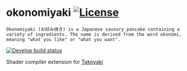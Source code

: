 ﻿# okonomiyaki [![License](https://img.shields.io/badge/license-MIT-blue.svg)](https://github.com/kittikun/okonomiyaki/blob/master/LICENSE)

```Okonomiyaki (お好み焼き) is a Japanese savoury pancake containing a variety of ingredients. The name is derived from the word okonomi, meaning "what you like" or "what you want".```

[![Develop build status](https://ci.appveyor.com/api/projects/status/o0w6vjeo4yl6x885/branch/develop?svg=true&passingText=develop%20-%20OK&pendingText=develop%20-%20Pending&failing=develop%20-%20Failed)](https://ci.appveyor.com/project/kittikun/takoyaki/branch/develop)


Shader compiler extension for [Takoyaki](https://github.com/kittikun/takoyaki)

